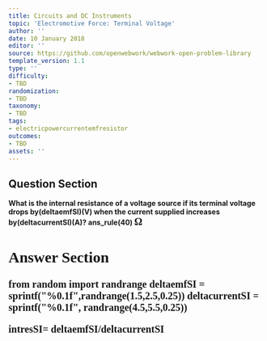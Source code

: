 ```yaml
---
title: Circuits and DC Instruments
topic: 'Electromotive Force: Terminal Voltage'
author: ''
date: 10 January 2018
editor: ''
source: https://github.com/openwebwork/webwork-open-problem-library
template_version: 1.1
type: ''
difficulty:
- TBD
randomization:
- TBD
taxonomy:
- TBD
tags:
- electricpowercurrentemfresistor
outcomes:
- TBD
assets: ''
---
```


## Question Section 

<b>
What is the internal resistance of a voltage source if its terminal voltage drops by(deltaemfSI)(V) when the current supplied increases by(deltacurrentSI)(A)?
ans_rule(40) <span style="font-family: 'Times'; font-size: 20px";>&Omega;<span>



## Answer Section

from random import randrange
deltaemfSI = sprintf("%0.1f",randrange(1.5,2.5,0.25))
deltacurrentSI = sprintf("%0.1f", randrange(4.5,5.5,0.25))

intresSI= deltaemfSI/deltacurrentSI